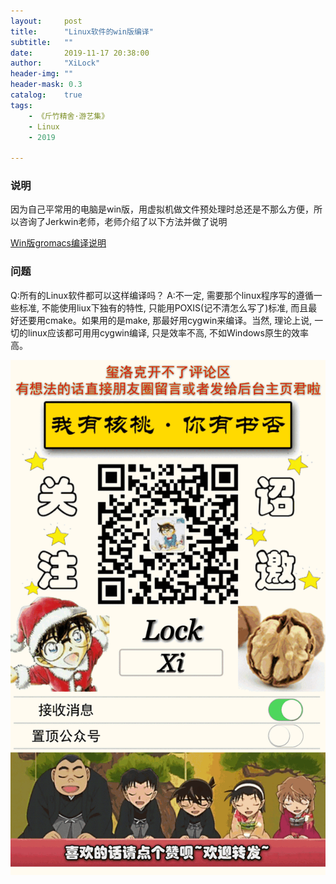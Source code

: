 ```yaml
---
layout:     post
title:      "Linux软件的win版编译"
subtitle:   ""
date:       2019-11-17 20:38:00
author:     "XiLock"
header-img: ""
header-mask: 0.3
catalog:    true
tags:
    - 《斤竹精舍·游艺集》
    - Linux
    - 2019

---
```

  
### 说明
因为自己平常用的电脑是win版，用虚拟机做文件预处理时总还是不那么方便，所以咨询了Jerkwin老师，老师介绍了以下方法并做了说明

[Win版gromacs编译说明](https://jerkwin.github.io/9999/11/01/GROMACS%E7%A8%8B%E5%BA%8F%E7%BC%96%E8%AF%91/)  

### 问题
Q:所有的Linux软件都可以这样编译吗？
A:不一定, 需要那个linux程序写的遵循一些标准, 不能使用liux下独有的特性, 只能用POXIS(记不清怎么写了)标准, 而且最好还要用cmake。如果用的是make, 那最好用cygwin来编译。当然, 理论上说, 一切的linux应该都可用用cygwin编译, 只是效率不高, 不如Windows原生的效率高。

![](/img/wc-tail.GIF)
